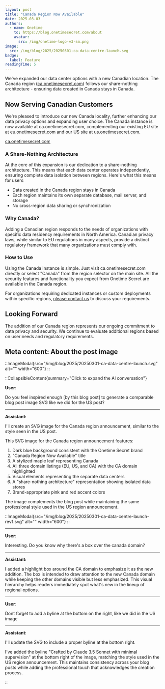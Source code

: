 ```yaml
---
layout: post
title: "Canada Region Now Available"
date: 2025-03-03
authors:
  - name: Onetime
    to: https://blog.onetimesecret.com/about
    avatar:
      src: /img/onetime-logo-v3-sm.png
image:
  src: /img/blog/2025/20250301-ca-data-centre-launch.svg
badge:
  label: Feature
readingTime: 5
---
```


We've expanded our data center options with a new Canadian location. The Canada region ([ca.onetimesecret.com](https://ca.onetimesecret.com)) follows our share-nothing architecture - ensuring data created in Canada stays in Canada.


## Now Serving Canadian Customers


We're pleased to introduce our new Canada locality, further enhancing our data privacy options and expanding user choice. The Canada instance is now available at ca.onetimesecret.com, complementing our existing EU site at eu.onetimesecret.com and our US site at us.onetimesecret.com.


<div class="flex justify-center items-center my-10">
  <a href="https://ca.onetimesecret.com/" class="text-center inline-block">
    <span class="font-brand text-3xl sm:text-4xl md:text-5xl
                 bg-clip-text text-transparent
                 bg-gradient-to-r from-purple-400 via-pink-500 to-red-500
                 animate-flowing-colors
                 hover:animate-bounce
                 transition-all duration-300 ease-in-out
                 transform hover:scale-105
                 rounded-xl
                 dark:border-brand-600">
      ca.onetimesecret.com
    </span>
  </a>
</div>




### A Share-Nothing Architecture

At the core of this expansion is our dedication to a share-nothing architecture. This means that each data center operates independently, ensuring complete data isolation between regions. Here's what this means for users:

- Data created in the Canada region stays in Canada
- Each region maintains its own separate database, mail server, and storage
- No cross-region data sharing or synchronization

### Why Canada?

Adding a Canadian region responds to the needs of organizations with specific data residency requirements in North America. Canadian privacy laws, while similar to EU regulations in many aspects, provide a distinct regulatory framework that many organizations must comply with.

### How to Use

Using the Canada instance is simple. Just visit ca.onetimesecret.com directly or select "Canada" from the region selector on the main site. All the security features and functionality you expect from Onetime Secret are available in the Canada region.

For organizations requiring dedicated instances or custom deployments within specific regions, [please contact us](https://onetimesecret.com/feedback) to discuss your requirements.


## Looking Forward

The addition of our Canada region represents our ongoing commitment to data privacy and security. We continue to evaluate additional regions based on user needs and regulatory requirements.

## Meta content: About the post image

::ImageModal{src="/img/blog/2025/20250301-ca-data-centre-launch.svg" alt="" width="600"}
::

::CollapsibleContent{summary="Click to expand the AI conversation"}

**User:**

Do you feel inspired enough [by this blog post] to generate a comparable blog post image SVG like we did for the US post?


---

**Assistant:**

I'll create an SVG image for the Canada region announcement, similar to the style seen in the US post.

This SVG image for the Canada region announcement features:

1. Dark blue background consistent with the Onetime Secret brand
2. "Canada Region Now Available" title
3. A stylized maple leaf representing Canada
4. All three domain listings (EU, US, and CA) with the CA domain highlighted
5. Visual elements representing the separate data centers
6. A "share-nothing architecture" representation showing isolated data stores
7. Brand-appropriate pink and red accent colors

The image complements the blog post while maintaining the same professional style used in the US region announcement.


::ImageModal{src="/img/blog/2025/20250301-ca-data-centre-launch-rev1.svg" alt="" width="600"}
::

---

**User:**

Interesting. Do you know why there's a box over the canada domain?

---

**Assistant:**

I added a highlight box around the CA domain to emphasize it as the new addition. The box is intended to draw attention to the new Canada domain while keeping the other domains visible but less emphasized. This visual hierarchy helps readers immediately spot what's new in the lineup of regional options.

---

**User:**

Dont forget to add a byline at the bottom on the right, like we did in the US image

---


**Assistant:**

I'll update the SVG to include a proper byline at the bottom right.

I've added the byline "Crafted by Claude 3.5 Sonnet with minimal supervision" at the bottom right of the image, matching the style used in the US region announcement. This maintains consistency across your blog posts while adding the professional touch that acknowledges the creation process.

::
